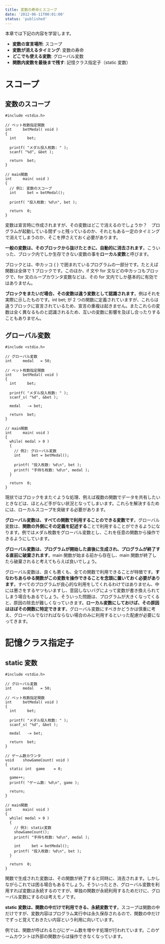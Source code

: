 ```yaml
---
title: 変数の寿命とスコープ
date: '2012-06-11T00:01:00'
status: 'published'
---
```


本章では下記の内容を学習します。

- **変数の宣言場所**: スコープ
- **変数が消えるタイミング**: 変数の寿命
- **どこでも使える変数**: グローバル変数
- **関数内変数を最後まで残す**: 記憶クラス指定子（static 変数）

# スコープ

## 変数のスコープ

```cpp:例1-変数のスコープ
#include <stdio.h>

// ベット枚数指定関数
int     betMedal( void )
{
  int     bet;

  printf( "メダル投入枚数: " );
  scanf( "%d", &bet );

  return  bet;
}

// main関数
int     main( void )
{
  // 例1: 変数のスコープ
  int     bet = betMedal();

  printf( "投入枚数: %d\n", bet );

  return  0;
}
```

変数は宣言時に作成されますが、その変数はどこで消えるのでしょうか？　プログラムが起動している間ずっと残っているのか、それともある一定のタイミングで消えてしまうのか、そこを押さえておく必要があります。

**一般の変数は、そのブロックから抜けたときに、自動的に消去されます**。こういった、ブロック内でしか生存できない変数の事を**ローカル変数**と呼びます。

ブロックとは、中カッコ { } で囲まれているプログラムの一部分です。たとえば関数は全体で 1 ブロックです。このほか、if 文や for 文などの中カッコもブロックで、for 文のループカウンタ変数などは、その for 文内でしか基本的に有効ではありません。

**ブロックをまたいだ場合、その変数は違う変数として認識されます**。例はそれを実際に示したものです。int bet; が 2 つの関数に定義されていますが、これらは違うブロックに宣言されているため、宣言の重複は起きません。またこれらの変数は全く異なるものと認識されるため、互いの変数に影響を及ぼし合ったりすることもありません。

## グローバル変数

```cpp:例2-グローバル変数
#include <stdio.h>

// グローバル変数
int     medal   = 50;

// ベット枚数指定関数
int     betMedal( void )
{
  int     bet;

  printf( "メダル投入枚数: " );
  scanf_s( "%d", &bet );

  medal   -= bet;

  return  bet;
}

// main関数
int     main( void )
{
  while( medal > 0 )
  {
    // 例2: グローバル変数
    int     bet = betMedal();

    printf( "投入枚数: %d\n", bet );
    printf( "手持ち枚数: %d\n", medal );
  }

  return  0;
}
```

現状ではブロックをまたぐような処理、例えば複数の関数でデータを共有したいときなどは、ほとんど手がない状況となってしまいます。これらを解決するためには、ローカルスコープを突破する必要があります。

**グローバル変数は、すべての関数で利用することのできる変数です**。グローバル変数は、**関数の外側にその定義を記述する**ことで利用することができるようになります。例ではメダル枚数をグローバル変数とし、これを任意の関数から操作できるようにしています。

**グローバル変数は、プログラムが開始した直後に生成され、プログラムが終了する直前に破棄されます**。main 関数が始まる前から存在し、main 関数が終了したら破棄されると考えてもらえば良いでしょう。

グローバル変数は、良くも悪くも、全ての関数で利用できることが特徴です。**すなわちあらゆる関数がこの変数を操作できることを念頭に置いておく必要があります**。すべてのプログラムが良心的な利用をしてくれるわけではありません、中には悪さをするヤツもいますし、意図しないバグによって変数が書き換えられてしまう場合もあるでしょう。そういった問題は、プログラムが大きくなってくると、原因の除去が難しくなっていきます。**ローカル変数にしておけば、その原因はほぼその関数に特定できます**。グローバル変数にすべきかどうかは慎重に考え、グローバルでなければならない場合のみに利用するといった配慮が必要になってきます。

# 記憶クラス指定子

## static 変数

```cpp:例3-static変数
#include <stdio.h>

// グローバル変数
int     medal   = 50;

// ベット枚数指定関数
int     betMedal( void )
{
  int     bet;

  printf( "メダル投入枚数: " );
  scanf_s( "%d", &bet );

  medal   -= bet;

  return  bet;
}

// ゲーム数カウンタ
void    showGameCount( void )
{
  static int  game    = 0;

  game++;
  printf( "ゲーム数: %d\n", game );

  return;
}

// main関数
int     main( void )
{
  while( medal > 0 )
  {
    // 例3: static変数
    showGameCount();
    printf( "手持ち枚数: %d\n", medal );

    int     bet = betMedal();
    printf( "投入枚数: %d\n", bet );
  }

  return  0;
}
```

関数で生成された変数は、その関数が終了すると同時に、消去されます。しかしながらこれでは困る場合もあるでしょう。そういったとき、グローバル変数を利用すれば変数は永続するのですが、単独の関数が永続利用するためだけに、グローバル変数にするのは考えモノです。

**static 変数は、関数の中だけで利用できる、永続変数です**。スコープは関数の中だけですが、変数内容はプログラム実行中は永久保存されるので、関数の中だけでずっと覚えておきたい内容という利用に向いています。

例では、関数が呼ばれるたびにゲーム数を増やす処理が行われています。このゲームカウントは外部の関数からは操作できなくなっています。
